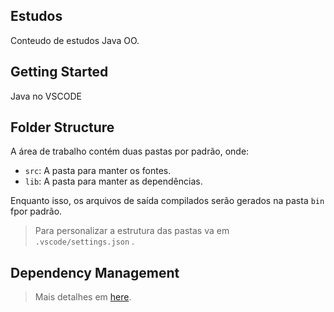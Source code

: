 ## Estudos

Conteudo de estudos Java OO.

## Getting Started

Java no VSCODE

## Folder Structure

A área de trabalho contém duas pastas por padrão, onde:

- `src`: A pasta para manter os fontes.
- `lib`: A pasta para manter as dependências.

Enquanto isso, os arquivos de saída compilados serão gerados na pasta `bin` fpor padrão.

> Para personalizar a estrutura das pastas va em `.vscode/settings.json` .

## Dependency Management

> Mais detalhes em [here](https://github.com/microsoft/vscode-java-dependency#manage-dependencies).
